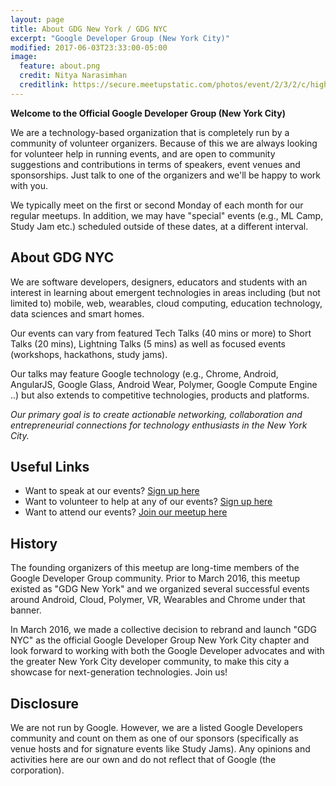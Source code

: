 ```yaml
---
layout: page
title: About GDG New York / GDG NYC
excerpt: "Google Developer Group (New York City)"
modified: 2017-06-03T23:33:00-05:00
image:
  feature: about.png
  credit: Nitya Narasimhan
  creditlink: https://secure.meetupstatic.com/photos/event/2/3/2/c/highres_450849004.jpeg
---
```


**Welcome to the Official Google Developer Group (New York City)** 

We are a technology-based organization that is completely run by a community of volunteer organizers. Because of this we are always looking for volunteer help in running events, and are open to community suggestions and contributions in terms of speakers, event venues and sponsorships. Just talk to one of the organizers and we'll be happy to work with you. 

We typically meet on the first or second Monday of each month for our regular meetups. In addition, we may have "special" events (e.g., ML Camp, Study Jam etc.) scheduled outside of these dates, at a different interval. 


## About GDG NYC

We are software developers, designers, educators and students with an interest in learning about emergent technologies in areas including (but not limited to) mobile, web, wearables, cloud computing, education technology, data sciences and smart homes. 

Our events can vary from featured Tech Talks (40 mins or more) to Short Talks (20 mins), Lightning Talks (5 mins) as well as focused events (workshops, hackathons, study jams). 

Our talks may feature Google technology (e.g., Chrome, Android, AngularJS, Google Glass, Android Wear, Polymer, Google Compute Engine ..) but also extends to competitive technologies, products and platforms. 

_Our primary goal is to create actionable networking, collaboration and entrepreneurial connections for technology enthusiasts in the New York City._

## Useful Links

 * Want to speak at our events? [Sign up here](http://bit.ly/gdgny-speaker-signup)
 * Want to volunteer to help at any of our events? [Sign up here](http://bit.ly/gdgnycvolunteer)
 * Want to attend our events? [Join our meetup here](https://meetup.com/gdgnyc) 



## History 

The founding organizers of this meetup are long-time members of the Google Developer Group community. Prior to March 2016, this meetup existed as "GDG New York" and we organized several successful events around Android, Cloud, Polymer, VR, Wearables and Chrome under that banner.  

In March 2016, we made a collective decision to rebrand and launch "GDG NYC" as the official Google Developer Group New York City chapter and look forward to working with both the Google Developer advocates and with the greater New York City developer community, to make this city a showcase for next-generation technologies. Join us! 



## Disclosure

We are not run by Google. However, we are a listed Google Developers community and count on them as one of our sponsors (specifically as venue hosts and for signature events like Study Jams). Any opinions and activities here are our own and do not reflect that of Google (the corporation). 